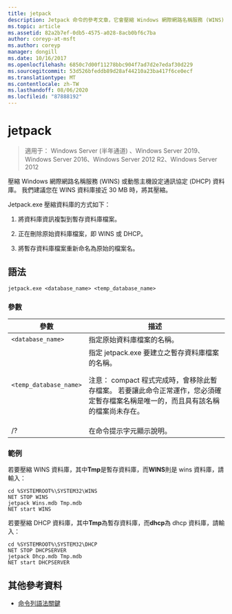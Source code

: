 ```yaml
---
title: jetpack
description: Jetpack 命令的參考文章，它會壓縮 Windows 網際網路名稱服務 (WINS) 或動態主機設定通訊協定 (DHCP) 資料庫。
ms.topic: article
ms.assetid: 82a2b7ef-0db5-4575-a028-8acb0bf6c7ba
author: coreyp-at-msft
ms.author: coreyp
manager: dongill
ms.date: 10/16/2017
ms.openlocfilehash: 6850c7d00f11278bbc904f7ad7d2e7edaf30d229
ms.sourcegitcommit: 53d526bfeddb89d28af44210a23ba417f6ce0ecf
ms.translationtype: MT
ms.contentlocale: zh-TW
ms.lasthandoff: 08/06/2020
ms.locfileid: "87888192"
---
```

# <a name="jetpack"></a>jetpack

> 適用于： Windows Server (半年通道) 、Windows Server 2019、Windows Server 2016、Windows Server 2012 R2、Windows Server 2012

壓縮 Windows 網際網路名稱服務 (WINS) 或動態主機設定通訊協定 (DHCP) 資料庫。 我們建議您在 WINS 資料庫接近 30 MB 時，將其壓縮。

Jetpack.exe 壓縮資料庫的方式如下：

1. 將資料庫資訊複製到暫存資料庫檔案。

2. 正在刪除原始資料庫檔案，即 WINS 或 DHCP。

3. 將暫存資料庫檔案重新命名為原始的檔案名。

## <a name="syntax"></a>語法

```
jetpack.exe <database_name> <temp_database_name>
```

### <a name="parameters"></a>參數

| 參數 | 描述 |
| ------- | -------- |
| `<database_name>` | 指定原始資料庫檔案的名稱。 |
| `<temp_database_name>` | 指定 jetpack.exe 要建立之暫存資料庫檔案的名稱。<p>注意： compact 程式完成時，會移除此暫存檔案。 若要讓此命令正常運作，您必須確定暫存檔案名稱是唯一的，而且具有該名稱的檔案尚未存在。 |
| /? | 在命令提示字元顯示說明。 |

### <a name="examples"></a>範例

若要壓縮 WINS 資料庫，其中**Tmp**是暫存資料庫，而**WINS**則是 wins 資料庫，請輸入：

```
cd %SYSTEMROOT%\SYSTEM32\WINS
NET STOP WINS
jetpack Wins.mdb Tmp.mdb
NET start WINS
```

若要壓縮 DHCP 資料庫，其中**Tmp**為暫存資料庫，而**dhcp**為 dhcp 資料庫，請輸入：

```
cd %SYSTEMROOT%\SYSTEM32\DHCP
NET STOP DHCPSERVER
jetpack Dhcp.mdb Tmp.mdb
NET start DHCPSERVER
```

## <a name="additional-references"></a>其他參考資料

- [命令列語法關鍵](command-line-syntax-key.md)
